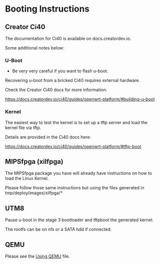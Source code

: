 Booting Instructions
====================

## Creator Ci40

The documentation for Ci40 is available on docs.creatordev.io.

Some additional notes below:

### U-Boot

 * Be very very careful if you want to flash u-boot.

Recovering u-boot from a bricked Ci40 requires external hardware.

Check the Creator Ci40 docs for more information.

https://docs.creatordev.io/ci40/guides/openwrt-platform/#building-u-boot

### Kernel

The easiest way to test the kernel is to set up a tftp server and load the kernel file via tftp.

Details are provided in the Ci40 docs here:

https://docs.creatordev.io/ci40/guides/openwrt-platform/#tftp-boot

## MIPSfpga (xilfpga)

The MIPSfpga package you have will already have instructions on how to load the Linux Kernel.

Please follow those same instructions but using the files generated in tmp/deploy/images/xilfpga/*

## UTM8

Pause u-boot in the stage 3 bootloader and tftpboot the generated kernel.

The rootfs can be on nfs or a SATA hdd if connected.

## QEMU


Please see the [Using QEMU](README.qemu.md) file.
